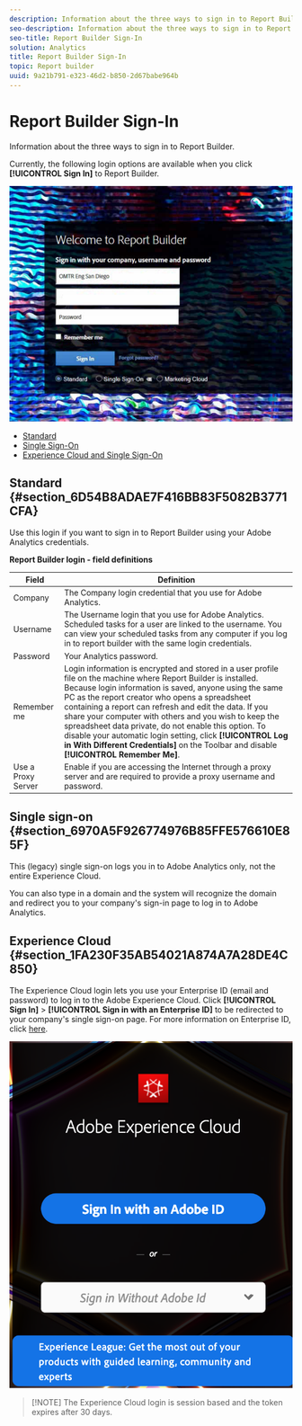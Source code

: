 ```yaml
---
description: Information about the three ways to sign in to Report Builder.
seo-description: Information about the three ways to sign in to Report Builder.
seo-title: Report Builder Sign-In
solution: Analytics
title: Report Builder Sign-In
topic: Report builder
uuid: 9a21b791-e323-46d2-b850-2d67babe964b
---
```


# Report Builder Sign-In

Information about the three ways to sign in to Report Builder.

Currently, the following login options are available when you click **[!UICONTROL Sign In]** to Report Builder.

![](assets/login_screen.png)

* [Standard](../../../analyze/report-builder/setup/login.md#section_6D54B8ADAE7F416BB83F5082B3771CFA) 
* [Single Sign-On](../../../analyze/report-builder/setup/login.md#section_6970A5F926774976B85FFE576610E85F) 
* [Experience Cloud and Single Sign-On](../../../analyze/report-builder/setup/login.md#section_1FA230F35AB54021A874A7A28DE4C850)

## Standard {#section_6D54B8ADAE7F416BB83F5082B3771CFA}

Use this login if you want to sign in to Report Builder using your Adobe Analytics credentials.

**Report Builder login - field definitions** 

| Field | Definition |
|--- |--- |
|Company|The Company login credential that you use for Adobe Analytics.|
|Username|The Username login that you use for Adobe Analytics. Scheduled tasks for a user are linked to the username. You can view your scheduled tasks from any computer if you log in to report builder with the same login credentials.|
|Password|Your Analytics password.|
|Remember me|Login information is encrypted and stored in a user profile file on the machine where Report Builder is installed. Because login information is saved, anyone using the same PC as the report creator who opens a spreadsheet containing a report can refresh and edit the data. If you share your computer with others and you wish to keep the spreadsheet data private, do not enable this option.  To disable your automatic login setting, click **[!UICONTROL Log in With Different Credentials]** on the Toolbar and disable **[!UICONTROL Remember Me]**.|
|Use a Proxy Server|Enable if you are accessing the Internet through a proxy server and are required to provide a proxy username and password.|

## Single sign-on {#section_6970A5F926774976B85FFE576610E85F}

This (legacy) single sign-on logs you in to Adobe Analytics only, not the entire Experience Cloud.

You can also type in a domain and the system will recognize the domain and redirect you to your company's sign-in page to log in to Adobe Analytics.

## Experience Cloud {#section_1FA230F35AB54021A874A7A28DE4C850}

The Experience Cloud login lets you use your Enterprise ID (email and password) to log in to the Adobe Experience Cloud. Click **[!UICONTROL Sign In]** > **[!UICONTROL Sign in with an Enterprise ID]** to be redirected to your company's single sign-on page. For more information on Enterprise ID, click [here](https://helpx.adobe.com/enterprise/kb/enterprise-id-faq.html#whatis).

![](assets/adobe_id_login.png)

> [!NOTE] The Experience Cloud login is session based and the token expires after 30 days.

